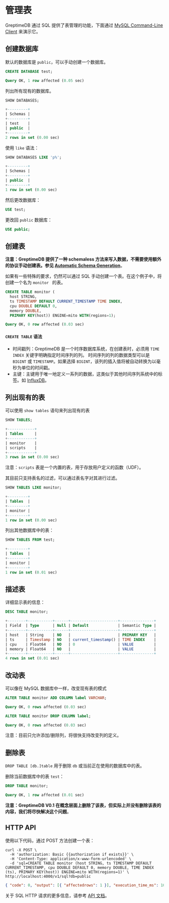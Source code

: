 # 管理表

GreptimeDB 通过 SQL 提供了表管理的功能，下面通过 [MySQL Command-Line Client](https://dev.mysql.com/doc/refman/8.0/en/mysql.html) 来演示它。

## 创建数据库

默认的数据库是 `public`，可以手动创建一个数据库。

```sql
CREATE DATABASE test;
```

```sql
Query OK, 1 row affected (0.05 sec)
```

列出所有现有的数据库。

```sql
SHOW DATABASES;
```

```sql
+---------+
| Schemas |
+---------+
| test    |
| public  |
+---------+
2 rows in set (0.00 sec)
```

使用 `like` 语法：

```sql
SHOW DATABASES LIKE 'p%';
```

```sql
+---------+
| Schemas |
+---------+
| public  |
+---------+
1 row in set (0.00 sec)
```

然后更改数据库：

```sql
USE test;
```

更改回 `public` 数据库：

```sql
USE public;
```

## 创建表

**注意：GreptimeDB 提供了一种 schemaless 方法来写入数据，不需要使用额外的协议手动创建表。参见 [Automatic Schema Generation](/user-guide/write-data.md#automatic-schema-generation)**。

如果有一些特殊的要求，仍然可以通过 SQL 手动创建一个表。在这个例子中，将创建一个名为 `monitor ` 的表。

```sql
CREATE TABLE monitor (
  host STRING,
  ts TIMESTAMP DEFAULT CURRENT_TIMESTAMP TIME INDEX,
  cpu DOUBLE DEFAULT 0,
  memory DOUBLE,
  PRIMARY KEY(host)) ENGINE=mito WITH(regions=1);
```

```sql
Query OK, 0 row affected (0.03 sec)
```

#### `CREATE TABLE` 语法

- 时间戳列：GreptimeDB 是一个时序数据库系统，在创建表时，必须用 `TIME INDEX` 关键字明确指定时间序列的列。
  时间序列的列的数据类型可以是 `BIGINT` 或 `TIMESTAMP`。如果选择 `BIGINT`，该列的插入值将被自动转换为以毫秒为单位的时间戳。
- 主键：主键用于唯一地定义一系列的数据，这类似于其他时间序列系统中的标签。如 [InfluxDB][1]。
<!-- - 表选项：当创建一个表时，可以指定一组表选项，点击[这里](../reference/sql/create.md#table-options)了解更多细节。 -->

[1]: https://docs.influxdata.com/influxdb/v1.8/concepts/glossary/#tag-key

## 列出现有的表

可以使用 `show tables` 语句来列出现有的表

```sql
SHOW TABLES;
```

```sql
+------------+
| Tables     |
+------------+
| monitor    |
| scripts    |
+------------+
3 rows in set (0.00 sec)
```

注意：`scripts` 表是一个内置的表，用于存放用户定义的函数（UDF）。

其目前只支持表名的过滤，可以通过表名字对其进行过滤。

```sql
SHOW TABLES LIKE monitor;
```

```sql
+---------+
| Tables  |
+---------+
| monitor |
+---------+
1 row in set (0.00 sec)
```

列出其他数据库中的表：

```sql
SHOW TABLES FROM test;
```

```sql
+---------+
| Tables  |
+---------+
| monitor |
+---------+
1 row in set (0.01 sec)
```

## 描述表

详细显示表的信息：

```sql
DESC TABLE monitor;
```

```sql
+--------+-----------+------+---------------------+---------------+
| Field  | Type      | Null | Default             | Semantic Type |
+--------+-----------+------+---------------------+---------------+
| host   | String    | NO   |                     | PRIMARY KEY   |
| ts     | Timestamp | NO   | current_timestamp() | TIME INDEX    |
| cpu    | Float64   | NO   | 0                   | VALUE         |
| memory | Float64   | NO   |                     | VALUE         |
+--------+-----------+------+---------------------+---------------+
4 rows in set (0.01 sec)
```

## 改动表

可以像在 MySQL 数据库中一样，改变现有表的模式

```sql
ALTER TABLE monitor ADD COLUMN label VARCHAR;
```

```sql
Query OK, 0 rows affected (0.03 sec)
```

```sql
ALTER TABLE monitor DROP COLUMN label;
```

```sql
Query OK, 0 rows affected (0.03 sec)
```

注意：目前只允许添加/删除列，将很快支持改变列的定义。

## 删除表

`DROP TABLE [db.]table` 用于删除 `db` 或当前正在使用的数据库中的表。

删除当前数据库中的表 `test`：

```sql
DROP TABLE monitor;
```

```sql
Query OK, 1 row affected (0.01 sec)
```

**注意：GreptimeDB V0.1 在概念层面上删除了该表，但实际上并没有删除该表的内容，我们将尽快解决这个问题**。

## HTTP API

使用以下代码，通过 POST 方法创建一个表：

```shell
curl -X POST \
  -H 'authorization: Basic {{authorization if exists}}' \
  -H 'Content-Type: application/x-www-form-urlencoded' \
  -d 'sql=CREATE TABLE monitor (host STRING, ts TIMESTAMP DEFAULT CURRENT_TIMESTAMP, cpu DOUBLE DEFAULT 0, memory DOUBLE, TIME INDEX (ts), PRIMARY KEY(host)) ENGINE=mito WITH(regions=1)' \
http://localhost:4000/v1/sql?db=public
```

```json
{ "code": 0, "output": [{ "affectedrows": 1 }], "execution_time_ms": 10 }
```

关于 SQL HTTP 请求的更多信息，请参考 [API 文档](/reference/sql/http-api.md)。
